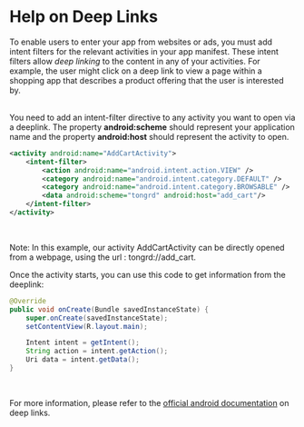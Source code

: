 # Help on Deep Links

To enable users to enter your app from websites or ads, you must add intent filters for the relevant activities in your app manifest. These intent filters allow <i>deep linking</i> to the content in any of your activities. For example, the user might click on a deep link to view a page within a shopping app that describes a product offering that the user is interested by.
<br>
<br>

You need to add an intent-filter directive to any activity you want to open via a deeplink. The property <b>android:scheme</b> should represent your application name and the property <b>android:host</b> should represent the activity to open.

```xml
<activity android:name="AddCartActivity">
	<intent-filter>
		<action android:name="android.intent.action.VIEW" />
		<category android:name="android.intent.category.DEFAULT" />
		<category android:name="android.intent.category.BROWSABLE" />
		<data android:scheme="tongrd" android:host="add_cart"/>
	</intent-filter>
</activity>
```
<br>

Note: In this example, our activity AddCartActivity can be directly opened from a webpage, using the url : tongrd://add_cart.

Once the activity starts, you can use this code to get information from the deeplink:

```java
@Override
public void onCreate(Bundle savedInstanceState) {
    super.onCreate(savedInstanceState);
    setContentView(R.layout.main);

    Intent intent = getIntent();
    String action = intent.getAction();
    Uri data = intent.getData();
}
```
<br>

For more information, please refer to the [official android documentation][deeplink] on deep links.

[deeplink]: https://developer.android.com/training/app-indexing/deep-linking.html